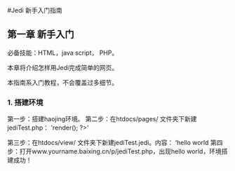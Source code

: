 #Jedi 新手入门指南

## 第一章 新手入门

必备技能：HTML，java script， PHP。

本章将介绍怎样用Jedi完成简单的网页。

本指南系入门教程，不会覆盖过多细节。

### 1. 搭建环境

第一步：搭建haojing环境。
第二步：在htdocs/pages/  文件夹下新建jediTest.php：
'<?php
echo (new Template('jediTest'))->render();
?>'

第三步：在htdocs/view/  文件夹下新建jediTest.jedi。内容：
‘hello world
第四步：打开www.yourname.baixing.cn/p/jediTest.php，出现hello world，环境搭建成功！
